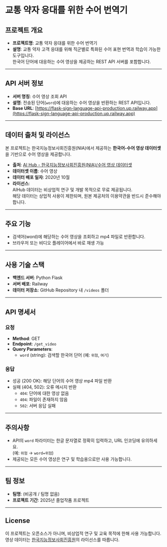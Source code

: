 # 교통 약자 응대를 위한 수어 번역기

## 프로젝트 개요
- **프로젝트명**: 교통 약자 응대를 위한 수어 번역기
- **설명**: 교통 약자 고객 응대를 위해 직군별로 특화된 수어 표현 번역과 학습이 가능한 도구입니다.  
  한국어 단어에 대응하는 수어 영상을 제공하는 REST API 서버를 포함합니다.

---

## API 서버 정보
- **서버 명칭**: 수어 영상 조회 API
- **설명**: 전송된 단어(`word`)에 대응하는 수어 영상을 반환하는 REST API입니다.
- **Base URL**: [https://flask-sign-language-api-production.up.railway.app](https://flask-sign-language-api-production.up.railway.app)

---

## 데이터 출처 및 라이선스
본 프로젝트는 한국지능정보사회진흥원(NIA)에서 제공하는 **한국어-수어 영상 데이터셋**을 기반으로 수어 영상을 제공합니다.

- **출처**: [AI Hub - 한국지능정보사회진흥원(NIA)/수어 영상 데이터셋](https://www.aihub.or.kr/aihubdata/data/view.do?currMenu=115&topMenu=100&dataSetSn=103)
- **데이터셋 이름**: 수어 영상
- **데이터 배포 일자**: 2020년 10월
- **라이선스**:  
  AIHub 데이터는 비상업적 연구 및 개발 목적으로 무료 제공됩니다.  
  해당 데이터는 상업적 사용이 제한되며, 원본 제공처의 이용약관을 반드시 준수해야 합니다.

---

## 주요 기능
- 검색어(word)에 해당하는 수어 영상을 조회하고 mp4 파일로 반환합니다.
- 브라우저 또는 비디오 플레이어에서 바로 재생 가능

---

## 사용 기술 스택
- **백엔드 서버**: Python Flask
- **서버 배포**: Railway
- **데이터 저장소**: GitHub Repository 내 `/videos` 폴더

---

## API 명세서
### 요청
- **Method**: GET  
- **Endpoint**: `/get_video`  
- **Query Parameters**:  
  - `word` (string): 검색할 한국어 단어 (예: `위험`, `여기`)

### 응답
- 성공 (200 OK): 해당 단어의 수어 영상 mp4 파일 반환  
- 실패 (404, 502): 오류 메시지 반환  
  - `404`: 단어에 대한 영상 없음  
  - `404`: 파일이 존재하지 않음  
  - `502`: 서버 응답 실패

---

## 주의사항
- API의 `word` 파라미터는 한글 문자열로 정확히 입력하고, URL 인코딩에 유의하세요.  
  (예: `위험` → `word=위험`)
- 제공되는 모든 수어 영상은 연구 및 학습용으로만 사용 가능합니다.

---

## 팀 정보
- **팀명**: (비공개 / 팀명 없음)
- **프로젝트 기간**: 2025년 졸업작품 프로젝트

---

## License
이 프로젝트는 오픈소스가 아니며, 비상업적 연구 및 교육 목적에 한해 사용 가능합니다.  
영상 데이터는 [한국지능정보사회진흥원](https://aihub.or.kr)의 라이선스를 따릅니다.
